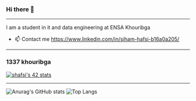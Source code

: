 ### Hi there 👋
-------------------------------------------------------------------------------------------------------------------------------------------------------------------------
I am a student in it and data engineering at ENSA Khouribga

- 📫 Contact me https://www.linkedin.com/in/siham-hafsi-b16a0a205/
-------------------------------------------------------------------------------------------------------------------------------------------------------------------------
### 1337 khouribga
[![shafsi's 42 stats](https://badge.mediaplus.ma/binary/shafsi)](https://github.com/oakoudad/badge42)  

-------------------------------------------------------------------------------------------------------------------------------------------------------------------------
![Anurag's GitHub stats](https://github-readme-stats.vercel.app/api?username=sihamhafsi&show_icons=true&theme=holi)
![Top Langs](https://github-readme-stats.vercel.app/api/top-langs/?username=sihamhafsi&layout=compact&theme=holi)


